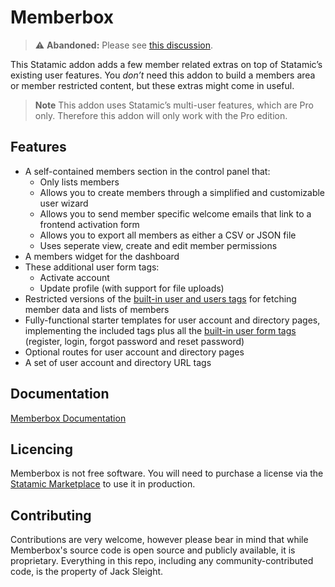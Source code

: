<!-- statamic:hide -->

# Memberbox 

<!-- /statamic:hide -->

> ⚠️ **Abandoned:** Please see [this discussion](https://github.com/jacksleight/statamic-memberbox/discussions/41#discussioncomment-14473839).

This Statamic addon adds a few member related extras on top of Statamic’s existing user features. You *don’t* need this addon to build a members area or member restricted content, but these extras might come in useful.

> **Note**
> This addon uses Statamic’s multi-user features, which are Pro only. Therefore this addon will only work with the Pro edition.

## Features

* A self-contained members section in the control panel that:
	* Only lists members
	* Allows you to create members through a simplified and customizable user wizard
	* Allows you to send member specific welcome emails that link to a frontend activation form
	* Allows you to export all members as either a CSV or JSON file
	* Uses seperate view, create and edit member permissions
* A members widget for the dashboard
* These additional user form tags:
	* Activate account
	* Update profile (with support for file uploads)
* Restricted versions of the [built-in user and users tags](https://statamic.dev/reference/tags) for fetching member data and lists of members
* Fully-functional starter templates for user account and directory pages, implementing the included tags plus all the [built-in user form tags](https://statamic.dev/reference/tags) (register, login, forgot password and reset password)
* Optional routes for user account and directory pages
* A set of user account and directory URL tags

## Documentation

[Memberbox Documentation](https://jacksleight.dev/docs/memberbox)

<!-- statamic:hide -->

## Licencing

Memberbox is not free software. You will need to purchase a license via the [Statamic Marketplace](https://statamic.com/addons/jacksleight/memberbox) to use it in production.

## Contributing

Contributions are very welcome, however please bear in mind that while Memberbox's source code is open source and publicly available, it is proprietary. Everything in this repo, including any community-contributed code, is the property of Jack Sleight.

<!-- /statamic:hide -->
